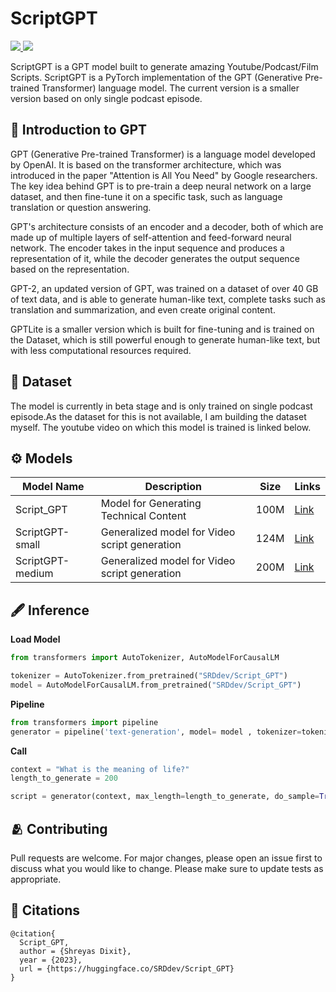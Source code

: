 # ScriptGPT
<a href="https://huggingface.co/SRDdev/Script_GPT">
  <img src="https://img.shields.io/badge/%F0%9F%A4%97-Huggingface-yellow">
</a>
<a href="https://srddev-scriptify.hf.space">
  <img src="https://img.shields.io/badge/%F0%9F%A4%97-HF%20Space-yellow">
</a>

ScriptGPT is a GPT model built to generate amazing Youtube/Podcast/Film Scripts. ScriptGPT is a PyTorch implementation of the GPT (Generative Pre-trained Transformer) language model.
The current version is a smaller version based on only single podcast episode.

## 🧠 Introduction to GPT
GPT (Generative Pre-trained Transformer) is a language model developed by OpenAI. It is based on the transformer architecture, which was introduced in the paper "Attention is All You Need" by Google researchers. The key idea behind GPT is to pre-train a deep neural network on a large dataset, and then fine-tune it on a specific task, such as language translation or question answering.

GPT's architecture consists of an encoder and a decoder, both of which are made up of multiple layers of self-attention and feed-forward neural network. The encoder takes in the input sequence and produces a representation of it, while the decoder generates the output sequence based on the representation.

GPT-2, an updated version of GPT, was trained on a dataset of over 40 GB of text data, and is able to generate human-like text, complete tasks such as translation and summarization, and even create original content.

GPTLite is a smaller version which is built for fine-tuning and is trained on the Dataset, which is still powerful enough to generate human-like text, but with less computational resources required.

## 📂 Dataset
The model is currently in beta stage and is only trained on single podcast episode.As the dataset for this is not available, I am building the dataset myself.
The youtube video on which this model is trained is linked below.


## ⚙️ Models
| Model Name         | Description                                        | Size   | Links                                                    |
|--------------------|----------------------------------------------------|--------|----------------------------------------------------------|
| Script_GPT         | Model for Generating Technical Content             | 100M   | [Link](https://huggingface.co/SRDdev/Script_GPT)         |
| ScriptGPT-small    | Generalized model for Video script generation      | 124M   | [Link](https://huggingface.co/SRDdev/ScriptGPT-small)    |
| ScriptGPT-medium   | Generalized model for Video script generation      | 200M   | [Link](https://huggingface.co/SRDdev/ScriptGPT-medium)   |



## 🖋️ Inference
__Load Model__
```python
from transformers import AutoTokenizer, AutoModelForCausalLM

tokenizer = AutoTokenizer.from_pretrained("SRDdev/Script_GPT")
model = AutoModelForCausalLM.from_pretrained("SRDdev/Script_GPT")
```

__Pipeline__
```python
from transformers import pipeline
generator = pipeline('text-generation', model= model , tokenizer=tokenizer)
```

__Call__
```python
context = "What is the meaning of life?"
length_to_generate = 200 

script = generator(context, max_length=length_to_generate, do_sample=True)[0]['generated_text']
```

## 🫂 Contributing
Pull requests are welcome. For major changes, please open an issue first to discuss what you would like to change. Please make sure to update tests as appropriate.

## 📝 Citations
```
@citation{ 
  Script_GPT,
  author = {Shreyas Dixit},
  year = {2023},
  url = {https://huggingface.co/SRDdev/Script_GPT}
}
```
